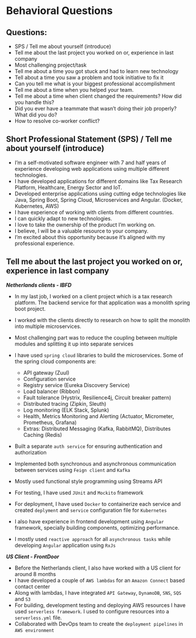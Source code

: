 # Behavioral Questions

## Questions:
- SPS / Tell me about yourself (introduce)
- Tell me about the last project you worked on or, experience in last company
- Most challenging project/task
- Tell me about a time you got stuck and had to learn new technology
- Tell about a time you saw a problem and took initiative to fix it
- Can you tell me what is your biggest professional accomplishment
- Tell me about a time when you helped your team.
- Tell me about a time when client changed the requirements? How did you handle this?
- Did you ever have a teammate that wasn’t doing their job properly? What did you do?
- How to resolve co-worker conflict?


## Short Professional Statement (SPS) / Tell me about yourself (introduce)
- I’m a self-motivated software engineer with 7 and half years of experience developing web applications using multiple different technologies.
- I have developed applications for different domains like Tax Research Platform, Healthcare, Energy Sector and IoT.
- Developed enterprise applications using cutting edge technologies like Java, Spring Boot, Spring Cloud, Microservices and Angular. (Docker, Kubernetes, AWS)
- I have experience of working with clients from different countries.
- I can quickly adapt to new technologies.
- I love to take the ownership of the product I’m working on.
- I believe, I will be a valuable resource to your company. 
- I’m excited about this opportunity because it’s aligned with my professional experience.


## Tell me about the last project you worked on or, experience in last company
**_Netherlands clients - IBFD_**
- In my last job, I worked on a client project which is a tax research platform. The backend service for that application was a monolith spring boot project.
- I worked with the clients directly to research on how to split the monolith into multiple microservices. 
- Most challenging part was to reduce the coupling between multiple modules and splitting it up into separate services
- I have used `spring cloud` libraries to build the microservices. Some of the spring cloud components are: 
  - API gateway (Zuul)
  - Configuration service
  - Registry service (Eureka Discovery Service)
  - Load balancer (Ribbon)
  - Fault tolerance (Hystrix, Resilience4j, Circuit breaker pattern)
  - Distributed tracing (Zipkin, Sleuth)
  - Log monitoring (ELK Stack, Splunk)
  - Health, Metrics Monitoring and Alerting (Actuator, Micrometer, Prometheus, Grafana) 
  - Extras: Distributed Messaging (Kafka, RabbitMQ), Distributes Caching (Redis)

- Built a separate `auth service` for ensuring authentication and authorization
- Implemented both synchronous and asynchronous communication between services using `Feign client` and `Kafka`
- Mostly used functional style programming using Streams API
- For testing, I have used `JUnit` and `Mockito` framework
- For deployment, I have used `Docker` to containerize each service and created `deplyment` and `service` configuration file for `Kubernetes`
- I also have experience in frontend development using `Angular` framework, specially building components, optimizing performance. 
- I mostly used `reactive approach` for all `asynchronous tasks` while developing `Angular` application using `RxJs`

**_US Client - FrontDoor_**
- Before the Netherlands client, I also have worked with a US client for around 8 months
- I have developed a couple of `AWS lambdas` for an `Amazon Connect` based contact center
- Along with lambdas, I have integrated `API Gateway`, `DynamoDB`, `SNS`, `SQS` and `S3`
- For building, development testing and deploying AWS resources I have used `serverless framework`. I used to configure resources into a `serverless.yml` file. 
- Collaborated with DevOps team to create the `deployment pipelines` in `AWS environment`
